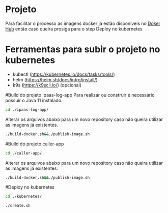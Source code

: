 #  Projeto
Para facilitar o processo as imagens docker já estão disponiveis no [Doker Hub][docekr-hub-id] então caso queira prosiga para o step Deploy no kubernetes

# Ferramentas para subir o projeto no kubernetes
- kubectl (https://kubernetes.io/docs/tasks/tools/)
- helm (https://helm.sh/docs/intro/install/)
- k9s (https://k9scli.io/) (opcional)

#Build do projeto ipaas-log-app
Para realizar ou construir é necessário possuir o Java 11 instalado.
```bash
cd ./ipaas-log-app/
```
Alterar os arquivos abaixo para um novo repository caso não queira utilizar as imagens já existentes.
```bash
./build-docker.sh&&./publish-image.sh
```

#Build do projeto caller-app
```bash
cd ./caller-app/
```
Alterar os arquivos abaixo para um novo repository caso não queira utilizar as imagens já existentes.
```bash
./build-docker.sh&&./publish-image.sh
```

#Deploy no kubernetes
```bash
cd ./kubernetes/
```
```bash
./create.sh
```

[docekr-hub-id]: https://hub.docker.com/u/luangazin "Docker Hub repository"